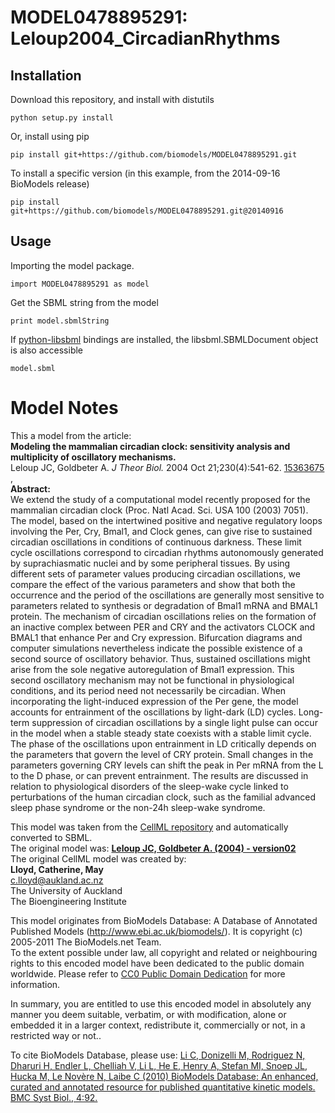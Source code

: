 # MODEL0478895291: Leloup2004_CircadianRhythms

## Installation

Download this repository, and install with distutils

`python setup.py install`

Or, install using pip

`pip install git+https://github.com/biomodels/MODEL0478895291.git`

To install a specific version (in this example, from the 2014-09-16 BioModels release)

`pip install git+https://github.com/biomodels/MODEL0478895291.git@20140916`

## Usage

Importing the model package.

`import MODEL0478895291 as model`

Get the SBML string from the model

`print model.sbmlString`

If [python-libsbml](https://pypi.python.org/pypi/python-libsbml) bindings are
installed, the libsbml.SBMLDocument object is also accessible

`model.sbml`


# Model Notes


This a model from the article:  
**Modeling the mammalian circadian clock: sensitivity analysis and multiplicity of oscillatory mechanisms.**   
Leloup JC, Goldbeter A. _J Theor Biol._ 2004 Oct 21;230(4):541-62.
[15363675](http://www.ncbi.nlm.nih.gov/pubmed/15363675) ,  
**Abstract:**   
We extend the study of a computational model recently proposed for the
mammalian circadian clock (Proc. Natl Acad. Sci. USA 100 (2003) 7051). The
model, based on the intertwined positive and negative regulatory loops
involving the Per, Cry, Bmal1, and Clock genes, can give rise to sustained
circadian oscillations in conditions of continuous darkness. These limit cycle
oscillations correspond to circadian rhythms autonomously generated by
suprachiasmatic nuclei and by some peripheral tissues. By using different sets
of parameter values producing circadian oscillations, we compare the effect of
the various parameters and show that both the occurrence and the period of the
oscillations are generally most sensitive to parameters related to synthesis
or degradation of Bmal1 mRNA and BMAL1 protein. The mechanism of circadian
oscillations relies on the formation of an inactive complex between PER and
CRY and the activators CLOCK and BMAL1 that enhance Per and Cry expression.
Bifurcation diagrams and computer simulations nevertheless indicate the
possible existence of a second source of oscillatory behavior. Thus, sustained
oscillations might arise from the sole negative autoregulation of Bmal1
expression. This second oscillatory mechanism may not be functional in
physiological conditions, and its period need not necessarily be circadian.
When incorporating the light-induced expression of the Per gene, the model
accounts for entrainment of the oscillations by light-dark (LD) cycles. Long-
term suppression of circadian oscillations by a single light pulse can occur
in the model when a stable steady state coexists with a stable limit cycle.
The phase of the oscillations upon entrainment in LD critically depends on the
parameters that govern the level of CRY protein. Small changes in the
parameters governing CRY levels can shift the peak in Per mRNA from the L to
the D phase, or can prevent entrainment. The results are discussed in relation
to physiological disorders of the sleep-wake cycle linked to perturbations of
the human circadian clock, such as the familial advanced sleep phase syndrome
or the non-24h sleep-wake syndrome.

This model was taken from the [CellML
repository](http://www.cellml.org/models) and automatically converted to SBML.  
The original model was: [ **Leloup JC, Goldbeter A. (2004) - version02**
](http://www.cellml.org/models/leloup_goldbeter_2004_version02)  
The original CellML model was created by:  
**Lloyd, Catherine, May**   
c.lloyd@aukland.ac.nz  
The University of Auckland  
The Bioengineering Institute  

This model originates from BioModels Database: A Database of Annotated
Published Models (http://www.ebi.ac.uk/biomodels/). It is copyright (c)
2005-2011 The BioModels.net Team.  
To the extent possible under law, all copyright and related or neighbouring
rights to this encoded model have been dedicated to the public domain
worldwide. Please refer to [CC0 Public Domain
Dedication](http://creativecommons.org/publicdomain/zero/1.0/) for more
information.

In summary, you are entitled to use this encoded model in absolutely any
manner you deem suitable, verbatim, or with modification, alone or embedded it
in a larger context, redistribute it, commercially or not, in a restricted way
or not..  
  
To cite BioModels Database, please use: [Li C, Donizelli M, Rodriguez N,
Dharuri H, Endler L, Chelliah V, Li L, He E, Henry A, Stefan MI, Snoep JL,
Hucka M, Le Novère N, Laibe C (2010) BioModels Database: An enhanced, curated
and annotated resource for published quantitative kinetic models. BMC Syst
Biol., 4:92.](http://www.ncbi.nlm.nih.gov/pubmed/20587024)


